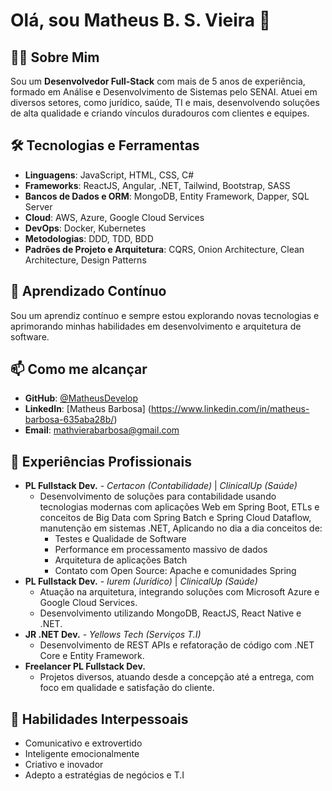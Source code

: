# Olá, sou Matheus B. S. Vieira 👋

## 👨‍💻 Sobre Mim
Sou um **Desenvolvedor Full-Stack** com mais de 5 anos de experiência, formado em Análise e Desenvolvimento de Sistemas pelo SENAI. Atuei em diversos setores, como jurídico, saúde, TI e mais, desenvolvendo soluções de alta qualidade e criando vínculos duradouros com clientes e equipes.

## 🛠️ Tecnologias e Ferramentas
- **Linguagens**: JavaScript, HTML, CSS, C#
- **Frameworks**: ReactJS, Angular, .NET, Tailwind, Bootstrap, SASS
- **Bancos de Dados e ORM**: MongoDB, Entity Framework, Dapper, SQL Server
- **Cloud**: AWS, Azure, Google Cloud Services
- **DevOps**: Docker, Kubernetes
- **Metodologias**: DDD, TDD, BDD
- **Padrões de Projeto e Arquitetura**: CQRS, Onion Architecture, Clean Architecture, Design Patterns

## 🌱 Aprendizado Contínuo
Sou um aprendiz contínuo e sempre estou explorando novas tecnologias e aprimorando minhas habilidades em desenvolvimento e arquitetura de software.

## 📫 Como me alcançar
- **GitHub**: [@MatheusDevelop](https://github.com/MatheusDevelop)
- **LinkedIn**: [Matheus Barbosa] (https://www.linkedin.com/in/matheus-barbosa-635aba28b/)
- **Email**: [mathvierabarbosa@gmail.com](mailto:mathvierabarbosa@gmail.com)

## 🚀 Experiências Profissionais
- **PL Fullstack Dev.** - *Certacon (Contabilidade)* | *ClinicalUp (Saúde)*
    - Desenvolvimento de soluções para contabilidade usando tecnologias modernas com aplicações Web em Spring Boot, ETLs e     conceitos de   Big Data com Spring Batch e Spring Cloud Dataflow, manutenção em sistemas .NET, Aplicando no dia a dia conceitos de:
      - Testes e Qualidade de Software
      - Performance em processamento massivo de dados
      - Arquitetura de aplicações Batch
      - Contato com Open Source: Apache e comunidades Spring
- **PL Fullstack Dev.** - *Iurem (Jurídico)* | *ClinicalUp (Saúde)*
  - Atuação na arquitetura, integrando soluções com Microsoft Azure e Google Cloud Services.
  - Desenvolvimento utilizando MongoDB, ReactJS, React Native e .NET.
- **JR .NET Dev.** - *Yellows Tech (Serviços T.I)*
  - Desenvolvimento de REST APIs e refatoração de código com .NET Core e Entity Framework.
- **Freelancer PL Fullstack Dev.**
  - Projetos diversos, atuando desde a concepção até a entrega, com foco em qualidade e satisfação do cliente.

## 💼 Habilidades Interpessoais
- Comunicativo e extrovertido
- Inteligente emocionalmente
- Criativo e inovador
- Adepto a estratégias de negócios e T.I

